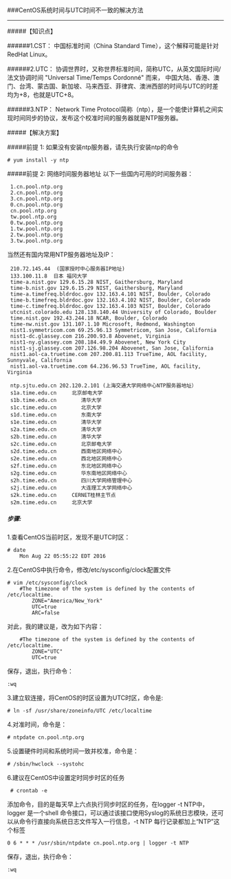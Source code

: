 ###CentOS系统时间与UTC时间不一致的解决方法

---

#####【知识点】

######1.CST：
中国标准时间（China Standard Time），这个解释可能是针对RedHat Linux。
       
       
######2.UTC：
  协调世界时，又称世界标准时间，简称UTC，从英文国际时间/法文协调时间 "Universal Time/Temps Cordonné" 而来，
中国大陆、香港、澳门、台湾、蒙古国、新加坡、马来西亚、菲律宾、澳洲西部的时间与UTC的时差均为+8，也就是UTC+8。
        
######3.NTP：
Network Time Protocol简称（ntp），是一个能使计算机之间实现时间同步的协议，发布这个校准时间的服务器就是NTP服务器。
           
#####【解决方案】

#####前提 1: 如果没有安装ntp服务器，请先执行安装ntp的命令

    # yum install -y ntp 
    
#####前提 2: 网络时间服务器地址
以下一些国内可用的时间服务器：

     1.cn.pool.ntp.org
     2.cn.pool.ntp.org
     3.cn.pool.ntp.org
     0.cn.pool.ntp.org
     cn.pool.ntp.org
     tw.pool.ntp.org
     0.tw.pool.ntp.org
     1.tw.pool.ntp.org
     2.tw.pool.ntp.org
     3.tw.pool.ntp.org
当然还有国内常用NTP服务器地址及IP：
    
     210.72.145.44  (国家授时中心服务器IP地址)
     133.100.11.8  日本 福冈大学
     time-a.nist.gov 129.6.15.28 NIST, Gaithersburg, Maryland 
     time-b.nist.gov 129.6.15.29 NIST, Gaithersburg, Maryland 
     time-a.timefreq.bldrdoc.gov 132.163.4.101 NIST, Boulder, Colorado 
     time-b.timefreq.bldrdoc.gov 132.163.4.102 NIST, Boulder, Colorado 
     time-c.timefreq.bldrdoc.gov 132.163.4.103 NIST, Boulder, Colorado 
     utcnist.colorado.edu 128.138.140.44 University of Colorado, Boulder 
     time.nist.gov 192.43.244.18 NCAR, Boulder, Colorado 
     time-nw.nist.gov 131.107.1.10 Microsoft, Redmond, Washington 
     nist1.symmetricom.com 69.25.96.13 Symmetricom, San Jose, California 
     nist1-dc.glassey.com 216.200.93.8 Abovenet, Virginia 
     nist1-ny.glassey.com 208.184.49.9 Abovenet, New York City 
     nist1-sj.glassey.com 207.126.98.204 Abovenet, San Jose, California 
     nist1.aol-ca.truetime.com 207.200.81.113 TrueTime, AOL facility, Sunnyvale, California 
     nist1.aol-va.truetime.com 64.236.96.53 TrueTime, AOL facility, Virginia

     ntp.sjtu.edu.cn 202.120.2.101 (上海交通大学网络中心NTP服务器地址）
     s1a.time.edu.cn     北京邮电大学
     s1b.time.edu.cn	    清华大学
     s1c.time.edu.cn	    北京大学
     s1d.time.edu.cn	    东南大学
     s1e.time.edu.cn	    清华大学
     s2a.time.edu.cn	    清华大学
     s2b.time.edu.cn	    清华大学
     s2c.time.edu.cn	    北京邮电大学
     s2d.time.edu.cn	    西南地区网络中心
     s2e.time.edu.cn	    西北地区网络中心
     s2f.time.edu.cn	    东北地区网络中心
     s2g.time.edu.cn	    华东南地区网络中心
     s2h.time.edu.cn	    四川大学网络管理中心
     s2j.time.edu.cn	    大连理工大学网络中心
     s2k.time.edu.cn     CERNET桂林主节点
     s2m.time.edu.cn     北京大学
     
##### 步骤:
 
1.查看CentOS当前时区，发现不是UTC时区：

    # date
        Mon Aug 22 05:55:22 EDT 2016
2.在CentOS中执行命令，修改/etc/sysconfig/clock配置文件

    # vim /etc/sysconfig/clock
        #The timezone of the system is defined by the contents of /etc/localtime.
            ZONE="America/New_York"
            UTC=true
            ARC=false
对此，我的建议是，改为如下内容：

        #The timezone of the system is defined by the contents of /etc/localtime.
            ZONE="UTC"
            UTC=true
            
保存，退出，执行命令：

    :wq
   
3.建立软连接，将CentOS的时区设置为UTC时区，命令是:

    # ln -sf /usr/share/zoneinfo/UTC /etc/localtime
    
4.对准时间，命令是：

    # ntpdate cn.pool.ntp.org
    
5.设置硬件时间和系统时间一致并校准，命令是：

    # /sbin/hwclock --systohc
    
6.建议在CentOS中设置定时同步时区的任务

     # crontab -e
     
添加命令，目的是每天早上六点执行同步时区的任务，在logger -t NTP中，logger 是一个shell 命令接口，可以通过该接口使用Syslog的系统日志模块，还可以从命令行直接向系统日志文件写入一行信息，-t NTP 每行记录都加上“NTP”这个标签

    0 6 * * * /usr/sbin/ntpdate cn.pool.ntp.org | logger -t NTP

保存，退出，执行命令：

    :wq
    
